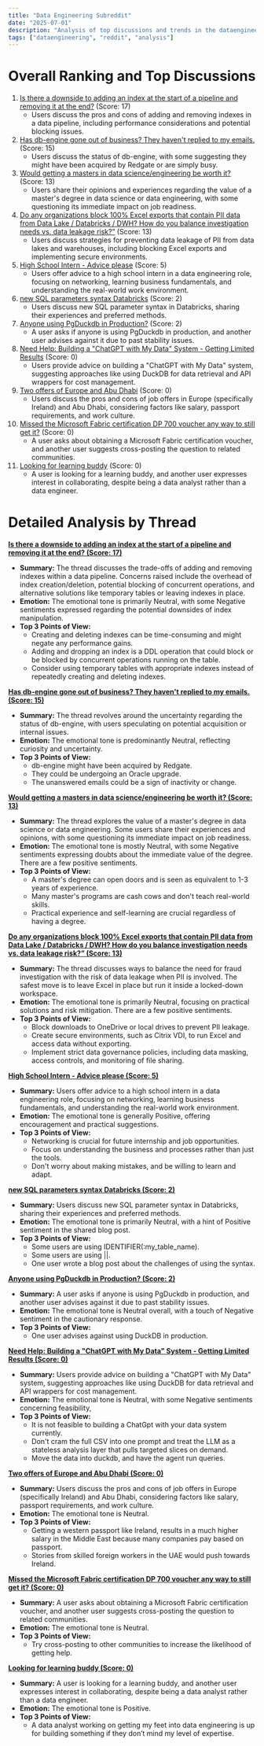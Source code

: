 ```yaml
---
title: "Data Engineering Subreddit"
date: "2025-07-01"
description: "Analysis of top discussions and trends in the dataengineering subreddit"
tags: ["dataengineering", "reddit", "analysis"]
---
```


# Overall Ranking and Top Discussions
1.  [Is there a downside to adding an index at the start of a pipeline and removing it at the end?](https://www.reddit.com/r/dataengineering/comments/1lp130e/is_there_a_downside_to_adding_an_index_at_the/) (Score: 17)
    *   Users discuss the pros and cons of adding and removing indexes in a data pipeline, including performance considerations and potential blocking issues.
2.  [Has db-engine gone out of business? They haven't replied to my emails.](https://www.reddit.com/r/dataengineering/comments/1lovmfb/has_dbengine_gone_out_of_business_they_havent/) (Score: 15)
    *   Users discuss the status of db-engine, with some suggesting they might have been acquired by Redgate or are simply busy.
3.  [Would getting a masters in data science/engineering be worth it?](https://www.reddit.com/r/dataengineering/comments/1lopsgu/would_getting_a_masters_in_data/) (Score: 13)
    *   Users share their opinions and experiences regarding the value of a master's degree in data science or data engineering, with some questioning its immediate impact on job readiness.
4.  [Do any organizations block 100% Excel exports that contain PII data from Data Lake / Databricks / DWH? How do you balance investigation needs vs. data leakage risk?”](https://www.reddit.com/r/dataengineering/comments/1lot8t1/do_any_organizations_block_100_excel_exports_that/) (Score: 13)
    *   Users discuss strategies for preventing data leakage of PII from data lakes and warehouses, including blocking Excel exports and implementing secure environments.
5.  [High School Intern - Advice please](https://www.reddit.com/r/dataengineering/comments/1los4xa/high_school_intern_advice_please/) (Score: 5)
    *   Users offer advice to a high school intern in a data engineering role, focusing on networking, learning business fundamentals, and understanding the real-world work environment.
6.  [new SQL parameters syntax Databricks](https://www.reddit.com/r/dataengineering/comments/1lp01n3/new_sql_parameters_syntax_databricks/) (Score: 2)
    *   Users discuss new SQL parameter syntax in Databricks, sharing their experiences and preferred methods.
7.  [Anyone using PgDuckdb in Production?](https://www.reddit.com/r/dataengineering/comments/1lp5p2k/anyone_using_pgduckdb_in_production/) (Score: 2)
    *   A user asks if anyone is using PgDuckdb in production, and another user advises against it due to past stability issues.
8.  [Need Help: Building a "ChatGPT with My Data" System - Getting Limited Results](https://www.reddit.com/r/dataengineering/comments/1losykt/need_help_building_a_chatgpt_with_my_data_system/) (Score: 0)
    *   Users provide advice on building a "ChatGPT with My Data" system, suggesting approaches like using DuckDB for data retrieval and API wrappers for cost management.
9.  [Two offers of Europe and Abu Dhabi](https://www.reddit.com/r/dataengineering/comments/1lp53vp/two_offers_of_europe_and_abu_dhabi/) (Score: 0)
    *   Users discuss the pros and cons of job offers in Europe (specifically Ireland) and Abu Dhabi, considering factors like salary, passport requirements, and work culture.
10. [Missed the Microsoft Fabric certification DP 700 voucher any way to still get it?](https://www.reddit.com/r/dataengineering/comments/1lp8890/missed_the_microsoft_fabric_certification_dp_700/) (Score: 0)
    *   A user asks about obtaining a Microsoft Fabric certification voucher, and another user suggests cross-posting the question to related communities.
11. [Looking for learning buddy](https://www.reddit.com/r/dataengineering/comments/1lpbbha/looking_for_learning_buddy/) (Score: 0)
    *   A user is looking for a learning buddy, and another user expresses interest in collaborating, despite being a data analyst rather than a data engineer.

# Detailed Analysis by Thread
**[Is there a downside to adding an index at the start of a pipeline and removing it at the end? (Score: 17)](https://www.reddit.com/r/dataengineering/comments/1lp130e/is_there_a_downside_to_adding_an_index_at_the/)**
*  **Summary:**  The thread discusses the trade-offs of adding and removing indexes within a data pipeline. Concerns raised include the overhead of index creation/deletion, potential blocking of concurrent operations, and alternative solutions like temporary tables or leaving indexes in place.
*  **Emotion:** The emotional tone is primarily Neutral, with some Negative sentiments expressed regarding the potential downsides of index manipulation.
*  **Top 3 Points of View:**
    * Creating and deleting indexes can be time-consuming and might negate any performance gains.
    * Adding and dropping an index is a DDL operation that could block or be blocked by concurrent operations running on the table.
    * Consider using temporary tables with appropriate indexes instead of repeatedly creating and deleting indexes.

**[Has db-engine gone out of business? They haven't replied to my emails. (Score: 15)](https://www.reddit.com/r/dataengineering/comments/1lovmfb/has_dbengine_gone_out_of_business_they_havent/)**
*  **Summary:** The thread revolves around the uncertainty regarding the status of db-engine, with users speculating on potential acquisition or internal issues.
*  **Emotion:** The emotional tone is predominantly Neutral, reflecting curiosity and uncertainty.
*  **Top 3 Points of View:**
    * db-engine might have been acquired by Redgate.
    * They could be undergoing an Oracle upgrade.
    * The unanswered emails could be a sign of inactivity or change.

**[Would getting a masters in data science/engineering be worth it? (Score: 13)](https://www.reddit.com/r/dataengineering/comments/1lopsgu/would_getting_a_masters_in_data/)**
*  **Summary:**  The thread explores the value of a master's degree in data science or data engineering. Some users share their experiences and opinions, with some questioning its immediate impact on job readiness.
*  **Emotion:** The emotional tone is mostly Neutral, with some Negative sentiments expressing doubts about the immediate value of the degree. There are a few positive sentiments.
*  **Top 3 Points of View:**
    * A master's degree can open doors and is seen as equivalent to 1-3 years of experience.
    * Many master's programs are cash cows and don't teach real-world skills.
    * Practical experience and self-learning are crucial regardless of having a degree.

**[Do any organizations block 100% Excel exports that contain PII data from Data Lake / Databricks / DWH? How do you balance investigation needs vs. data leakage risk?” (Score: 13)](https://www.reddit.com/r/dataengineering/comments/1lot8t1/do_any_organizations_block_100_excel_exports_that/)**
*  **Summary:** The thread discusses ways to balance the need for fraud investigation with the risk of data leakage when PII is involved. The safest move is to leave Excel in place but run it inside a locked-down workspace.
*  **Emotion:** The emotional tone is primarily Neutral, focusing on practical solutions and risk mitigation. There are a few positive sentiments.
*  **Top 3 Points of View:**
    * Block downloads to OneDrive or local drives to prevent PII leakage.
    * Create secure environments, such as Citrix VDI, to run Excel and access data without exporting.
    * Implement strict data governance policies, including data masking, access controls, and monitoring of file sharing.

**[High School Intern - Advice please (Score: 5)](https://www.reddit.com/r/dataengineering/comments/1los4xa/high_school_intern_advice_please/)**
*  **Summary:** Users offer advice to a high school intern in a data engineering role, focusing on networking, learning business fundamentals, and understanding the real-world work environment.
*  **Emotion:** The emotional tone is generally Positive, offering encouragement and practical suggestions.
*  **Top 3 Points of View:**
    * Networking is crucial for future internship and job opportunities.
    * Focus on understanding the business and processes rather than just the tools.
    * Don't worry about making mistakes, and be willing to learn and adapt.

**[new SQL parameters syntax Databricks (Score: 2)](https://www.reddit.com/r/dataengineering/comments/1lp01n3/new_sql_parameters_syntax_databricks/)**
*  **Summary:** Users discuss new SQL parameter syntax in Databricks, sharing their experiences and preferred methods.
*  **Emotion:** The emotional tone is primarily Neutral, with a hint of Positive sentiment in the shared blog post.
*  **Top 3 Points of View:**
    * Some users are using IDENTIFIER(:my_table_name).
    * Some users are using ||.
    * One user wrote a blog post about the challenges of using the syntax.

**[Anyone using PgDuckdb in Production? (Score: 2)](https://www.reddit.com/r/dataengineering/comments/1lp5p2k/anyone_using_pgduckdb_in_production/)**
*  **Summary:**  A user asks if anyone is using PgDuckdb in production, and another user advises against it due to past stability issues.
*  **Emotion:** The emotional tone is Neutral overall, with a touch of Negative sentiment in the cautionary response.
*  **Top 3 Points of View:**
    * One user advises against using DuckDB in production.

**[Need Help: Building a "ChatGPT with My Data" System - Getting Limited Results (Score: 0)](https://www.reddit.com/r/dataengineering/comments/1losykt/need_help_building_a_chatgpt_with_my_data_system/)**
*  **Summary:**  Users provide advice on building a "ChatGPT with My Data" system, suggesting approaches like using DuckDB for data retrieval and API wrappers for cost management.
*  **Emotion:** The emotional tone is Neutral, with some Negative sentiments concerning feasibility,
*  **Top 3 Points of View:**
    * It is not feasible to building a ChatGpt with your data system currently.
    * Don't cram the full CSV into one prompt and treat the LLM as a stateless analysis layer that pulls targeted slices on demand.
    * Move the data into duckdb, and have the agent run queries.

**[Two offers of Europe and Abu Dhabi (Score: 0)](https://www.reddit.com/r/dataengineering/comments/1lp53vp/two_offers_of_europe_and_abu_dhabi/)**
*  **Summary:**  Users discuss the pros and cons of job offers in Europe (specifically Ireland) and Abu Dhabi, considering factors like salary, passport requirements, and work culture.
*  **Emotion:** The emotional tone is Neutral.
*  **Top 3 Points of View:**
    * Getting a western passport like Ireland, results in a much higher salary in the Middle East because many companies pay based on passport.
    * Stories from skilled foreign workers in the UAE would push towards Ireland.

**[Missed the Microsoft Fabric certification DP 700 voucher any way to still get it? (Score: 0)](https://www.reddit.com/r/dataengineering/comments/1lp8890/missed_the_microsoft_fabric_certification_dp_700/)**
*  **Summary:**  A user asks about obtaining a Microsoft Fabric certification voucher, and another user suggests cross-posting the question to related communities.
*  **Emotion:** The emotional tone is Neutral.
*  **Top 3 Points of View:**
    * Try cross-posting to other communities to increase the likelihood of getting help.

**[Looking for learning buddy (Score: 0)](https://www.reddit.com/r/dataengineering/comments/1lpbbha/looking_for_learning_buddy/)**
*  **Summary:**  A user is looking for a learning buddy, and another user expresses interest in collaborating, despite being a data analyst rather than a data engineer.
*  **Emotion:** The emotional tone is Positive.
*  **Top 3 Points of View:**
    * A data analyst working on getting my feet into data engineering is up for building something if they don’t mind my level of expertise.
